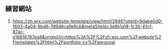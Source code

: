 ## 練習網站
1. https://zh.wix.com/website-template/view/html/2846?siteId=9dabe0d0-1603-4a04-9bd6-7d9d9ca9e9cb&metaSiteId=3e8b1a18-1c30-41cf-87ac-e18816787ea8&originUrl=https%3A%2F%2Fzh.wix.com%2Fwebsite%2Ftemplates%2Fhtml%2Fportfolio-cv%2Fpersonal
